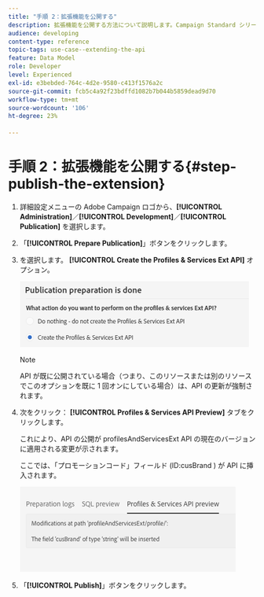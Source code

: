 ```yaml
---
title: "手順 2：拡張機能を公開する"
description: 拡張機能を公開する方法について説明します。Campaign Standard シリーズのパート 2。
audience: developing
content-type: reference
topic-tags: use-case--extending-the-api
feature: Data Model
role: Developer
level: Experienced
exl-id: e3bebded-764c-4d2e-9580-c413f1576a2c
source-git-commit: fcb5c4a92f23bdffd1082b7b044b5859dead9d70
workflow-type: tm+mt
source-wordcount: '106'
ht-degree: 23%

---
```


# 手順 2：拡張機能を公開する{#step-publish-the-extension}

1. 詳細設定メニューの Adobe Campaign ロゴから、**[!UICONTROL Administration]**／**[!UICONTROL Development]**／**[!UICONTROL Publication]** を選択します。
1. 「**[!UICONTROL Prepare Publication]**」ボタンをクリックします。
1. を選択します。 **[!UICONTROL Create the Profiles & Services Ext API]** オプション。

   ![](assets/create-profile-and-services-api.png)

   >[!NOTE]
   >
   >API が既に公開されている場合（つまり、このリソースまたは別のリソースでこのオプションを既に 1 回オンにしている場合）は、API の更新が強制されます。

1. 次をクリック： **[!UICONTROL Profiles & Services API Preview]** タブをクリックします。

   これにより、API の公開が profilesAndServicesExt API の現在のバージョンに適用される変更が示されます。

   ここでは、「プロモーションコード」フィールド (ID:cusBrand ) が API に挿入されます。

   ![](assets/extendpandsapi_diff.png)

1. 「**[!UICONTROL Publish]**」ボタンをクリックします。
